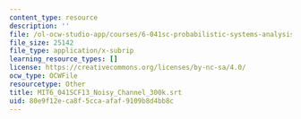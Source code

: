 ```yaml
---
content_type: resource
description: ''
file: /ol-ocw-studio-app/courses/6-041sc-probabilistic-systems-analysis-and-applied-probability-fall-2013/80e9f12eca8f5ccaafaf9109b8d4bb8c_MIT6_041SCF13_Noisy_Channel_300k.vtt
file_size: 25142
file_type: application/x-subrip
learning_resource_types: []
license: https://creativecommons.org/licenses/by-nc-sa/4.0/
ocw_type: OCWFile
resourcetype: Other
title: MIT6_041SCF13_Noisy_Channel_300k.srt
uid: 80e9f12e-ca8f-5cca-afaf-9109b8d4bb8c
---
```

